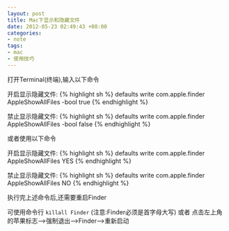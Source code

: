 ```yaml
---
layout: post
title: Mac下显示和隐藏文件
date: 2012-05-23 02:49:43 +08:00
categories:
- note
tags:
- mac
- 使用技巧
---
```


打开Terminal(终端),输入以下命令

开启显示隐藏文件:
{% highlight sh %}
defaults write com.apple.finder AppleShowAllFiles -bool true
{% endhighlight %}

禁止显示隐藏文件:
{% highlight sh %}
defaults write com.apple.finder AppleShowAllFiles -bool false
{% endhighlight %}

或者使用以下命令

开启显示隐藏文件:
{% highlight sh %}
defaults write com.apple.finder AppleShowAllFiles YES
{% endhighlight %}

禁止显示隐藏文件:
{% highlight sh %}
defaults write com.apple.finder AppleShowAllFiles NO
{% endhighlight %}

执行完上述命令后,还需要重启Finder

可使用命令行 ```killall Finder``` (注意:Finder必须是首字母大写)
或者 点击左上角的苹果标志-->强制退出-->Finder-->重新启动

